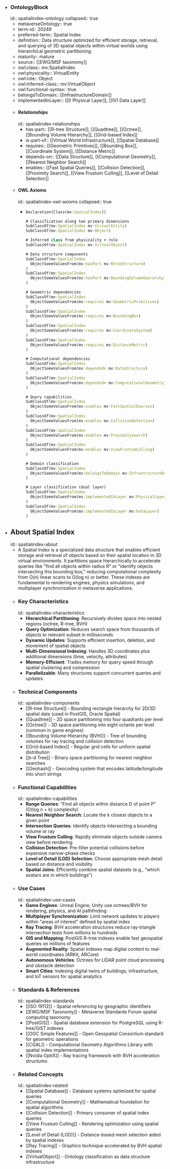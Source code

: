 - ### OntologyBlock
  id:: spatialindex-ontology
  collapsed:: true
	- metaverseOntology:: true
	- term-id:: 20249
	- preferred-term:: Spatial Index
	- definition:: Data structure optimized for efficient storage, retrieval, and querying of 3D spatial objects within virtual worlds using hierarchical geometric partitioning.
	- maturity:: mature
	- source:: [[EWG/MSF taxonomy]]
	- owl:class:: mv:SpatialIndex
	- owl:physicality:: VirtualEntity
	- owl:role:: Object
	- owl:inferred-class:: mv:VirtualObject
	- owl:functional-syntax:: true
	- belongsToDomain:: [[InfrastructureDomain]]
	- implementedInLayer:: [[I) Physical Layer]], [[IV) Data Layer]]
	- #### Relationships
	  id:: spatialindex-relationships
		- has-part:: [[R-tree Structure]], [[Quadtree]], [[Octree]], [[Bounding Volume Hierarchy]], [[Grid-based Index]]
		- is-part-of:: [[Virtual World Infrastructure]], [[Spatial Database]]
		- requires:: [[Geometric Primitives]], [[Bounding Box]], [[Coordinate System]], [[Distance Metric]]
		- depends-on:: [[Data Structure]], [[Computational Geometry]], [[Nearest Neighbor Search]]
		- enables:: [[Fast Spatial Queries]], [[Collision Detection]], [[Proximity Search]], [[View Frustum Culling]], [[Level of Detail Selection]]
	- #### OWL Axioms
	  id:: spatialindex-owl-axioms
	  collapsed:: true
		- ```clojure
		  Declaration(Class(mv:SpatialIndex))

		  # Classification along two primary dimensions
		  SubClassOf(mv:SpatialIndex mv:VirtualEntity)
		  SubClassOf(mv:SpatialIndex mv:Object)

		  # Inferred class from physicality + role
		  SubClassOf(mv:SpatialIndex mv:VirtualObject)

		  # Data structure components
		  SubClassOf(mv:SpatialIndex
		    ObjectSomeValuesFrom(mv:hasPart mv:RtreeStructure)
		  )
		  SubClassOf(mv:SpatialIndex
		    ObjectSomeValuesFrom(mv:hasPart mv:BoundingVolumeHierarchy)
		  )

		  # Geometric dependencies
		  SubClassOf(mv:SpatialIndex
		    ObjectSomeValuesFrom(mv:requires mv:GeometricPrimitives)
		  )
		  SubClassOf(mv:SpatialIndex
		    ObjectSomeValuesFrom(mv:requires mv:BoundingBox)
		  )
		  SubClassOf(mv:SpatialIndex
		    ObjectSomeValuesFrom(mv:requires mv:CoordinateSystem)
		  )
		  SubClassOf(mv:SpatialIndex
		    ObjectSomeValuesFrom(mv:requires mv:DistanceMetric)
		  )

		  # Computational dependencies
		  SubClassOf(mv:SpatialIndex
		    ObjectSomeValuesFrom(mv:dependsOn mv:DataStructure)
		  )
		  SubClassOf(mv:SpatialIndex
		    ObjectSomeValuesFrom(mv:dependsOn mv:ComputationalGeometry)
		  )

		  # Query capabilities
		  SubClassOf(mv:SpatialIndex
		    ObjectSomeValuesFrom(mv:enables mv:FastSpatialQueries)
		  )
		  SubClassOf(mv:SpatialIndex
		    ObjectSomeValuesFrom(mv:enables mv:CollisionDetection)
		  )
		  SubClassOf(mv:SpatialIndex
		    ObjectSomeValuesFrom(mv:enables mv:ProximitySearch)
		  )
		  SubClassOf(mv:SpatialIndex
		    ObjectSomeValuesFrom(mv:enables mv:ViewFrustumCulling)
		  )

		  # Domain classification
		  SubClassOf(mv:SpatialIndex
		    ObjectSomeValuesFrom(mv:belongsToDomain mv:InfrastructureDomain)
		  )

		  # Layer classification (dual layer)
		  SubClassOf(mv:SpatialIndex
		    ObjectSomeValuesFrom(mv:implementedInLayer mv:PhysicalLayer)
		  )
		  SubClassOf(mv:SpatialIndex
		    ObjectSomeValuesFrom(mv:implementedInLayer mv:DataLayer)
		  )
		  ```
- ## About Spatial Index
  id:: spatialindex-about
	- A Spatial Index is a specialized data structure that enables efficient storage and retrieval of objects based on their spatial location in 3D virtual environments. It partitions space hierarchically to accelerate queries like "find all objects within radius R" or "identify objects intersecting this bounding box," reducing computational complexity from O(n) linear scans to O(log n) or better. These indexes are fundamental to rendering engines, physics simulations, and multiplayer synchronization in metaverse applications.
	- ### Key Characteristics
	  id:: spatialindex-characteristics
		- **Hierarchical Partitioning**: Recursively divides space into nested regions (octree, R-tree, BVH)
		- **Query Optimization**: Reduces search space from thousands of objects to relevant subset in milliseconds
		- **Dynamic Updates**: Supports efficient insertion, deletion, and movement of spatial objects
		- **Multi-Dimensional Indexing**: Handles 3D coordinates plus additional dimensions (time, velocity, attributes)
		- **Memory-Efficient**: Trades memory for query speed through spatial clustering and compression
		- **Parallelizable**: Many structures support concurrent queries and updates
	- ### Technical Components
	  id:: spatialindex-components
		- [[R-tree Structure]] - Bounding rectangle hierarchy for 2D/3D spatial data (used in PostGIS, Oracle Spatial)
		- [[Quadtree]] - 2D space partitioning into four quadrants per level
		- [[Octree]] - 3D space partitioning into eight octants per level (common in game engines)
		- [[Bounding Volume Hierarchy (BVH)]] - Tree of bounding volumes for ray tracing and collision detection
		- [[Grid-based Index]] - Regular grid cells for uniform spatial distribution
		- [[k-d Tree]] - Binary space partitioning for nearest neighbor searches
		- [[Geohash]] - Geocoding system that encodes latitude/longitude into short strings
	- ### Functional Capabilities
	  id:: spatialindex-capabilities
		- **Range Queries**: "Find all objects within distance D of point P" (O(log n + k) complexity)
		- **Nearest Neighbor Search**: Locate the k closest objects to a given point
		- **Intersection Queries**: Identify objects intersecting a bounding volume or ray
		- **View Frustum Culling**: Rapidly eliminate objects outside camera view before rendering
		- **Collision Detection**: Pre-filter potential collisions before expensive narrow-phase checks
		- **Level of Detail (LOD) Selection**: Choose appropriate mesh detail based on distance and visibility
		- **Spatial Joins**: Efficiently combine spatial datasets (e.g., "which avatars are in which buildings")
	- ### Use Cases
	  id:: spatialindex-use-cases
		- **Game Engines**: Unreal Engine, Unity use octrees/BVH for rendering, physics, and AI pathfinding
		- **Multiplayer Synchronization**: Limit network updates to players within "areas of interest" defined by spatial index
		- **Ray Tracing**: BVH acceleration structures reduce ray-triangle intersection tests from millions to hundreds
		- **GIS and Mapping**: PostGIS R-tree indexes enable fast geospatial queries on millions of features
		- **Augmented Reality**: Spatial indexes map digital content to real-world coordinates (ARKit, ARCore)
		- **Autonomous Vehicles**: Octrees for LIDAR point cloud processing and obstacle detection
		- **Smart Cities**: Indexing digital twins of buildings, infrastructure, and IoT sensors for spatial analytics
	- ### Standards & References
	  id:: spatialindex-standards
		- [[ISO 19112]] - Spatial referencing by geographic identifiers
		- [[EWG/MSF Taxonomy]] - Metaverse Standards Forum spatial computing taxonomy
		- [[PostGIS]] - Spatial database extension for PostgreSQL using R-tree/GiST indexes
		- [[OGC Simple Features]] - Open Geospatial Consortium standard for geometric operations
		- [[CGAL]] - Computational Geometry Algorithms Library with spatial index implementations
		- [[Nvidia OptiX]] - Ray tracing framework with BVH acceleration structures
	- ### Related Concepts
	  id:: spatialindex-related
		- [[Spatial Database]] - Database systems optimized for spatial queries
		- [[Computational Geometry]] - Mathematical foundation for spatial algorithms
		- [[Collision Detection]] - Primary consumer of spatial index queries
		- [[View Frustum Culling]] - Rendering optimization using spatial queries
		- [[Level of Detail (LOD)]] - Distance-based mesh selection aided by spatial indexes
		- [[Ray Tracing]] - Graphics technique accelerated by BVH spatial indexes
		- [[VirtualObject]] - Ontology classification as data structure infrastructure
